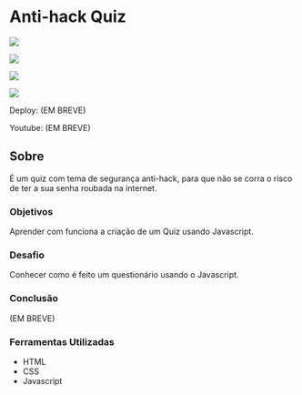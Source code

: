 # Anti-hack Quiz

![](./)

![](./)

![](./)

![](./)

Deploy: (EM BREVE)

Youtube: (EM BREVE)

## Sobre

É um quiz com tema de segurança anti-hack, para que não se corra o risco de ter a sua senha roubada na internet.

### Objetivos

Aprender com funciona a criação de um Quiz usando Javascript.

### Desafio

Conhecer como é feito um questionário usando o Javascript.

### Conclusão

(EM BREVE)

### Ferramentas Utilizadas

- HTML
- CSS
- Javascript
